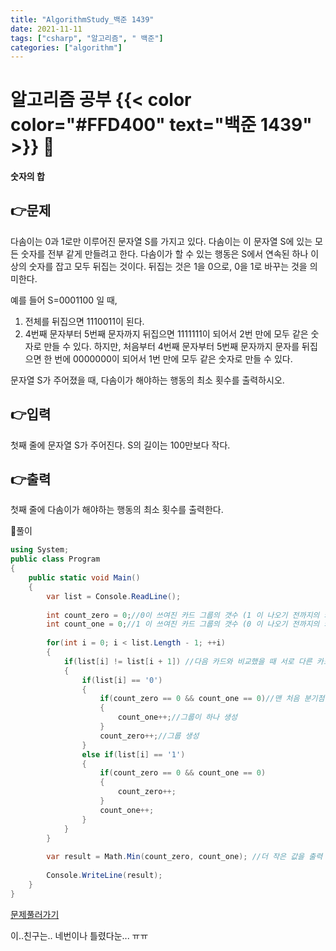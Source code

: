 ```yaml
---
title: "AlgorithmStudy_백준 1439"
date: 2021-11-11
tags: ["csharp", "알고리즘", " 백준"]
categories: ["algorithm"]
---
```

# 알고리즘 공부 {{< color color="#FFD400" text="백준 1439" >}} 🧐
#### 숫자의 합    


## 👉문제
다솜이는 0과 1로만 이루어진 문자열 S를 가지고 있다. 다솜이는 이 문자열 S에 있는 모든 숫자를 전부 같게 만들려고 한다. 다솜이가 할 수 있는 행동은 S에서 연속된 하나 이상의 숫자를 잡고 모두 뒤집는 것이다. 뒤집는 것은 1을 0으로, 0을 1로 바꾸는 것을 의미한다.

예를 들어 S=0001100 일 때,

1. 전체를 뒤집으면 1110011이 된다.
2. 4번째 문자부터 5번째 문자까지 뒤집으면 1111111이 되어서 2번 만에 모두 같은 숫자로 만들 수 있다.
하지만, 처음부터 4번째 문자부터 5번째 문자까지 문자를 뒤집으면 한 번에 0000000이 되어서 1번 만에 모두 같은 숫자로 만들 수 있다.

문자열 S가 주어졌을 때, 다솜이가 해야하는 행동의 최소 횟수를 출력하시오.


## 👉입력  
첫째 줄에 문자열 S가 주어진다. S의 길이는 100만보다 작다.


## 👉출력
첫째 줄에 다솜이가 해야하는 행동의 최소 횟수를 출력한다.  


🍑풀이

```csharp
using System;
public class Program
{
	public static void Main()
	{				
		var list = Console.ReadLine();
		
		int count_zero = 0;//0이 쓰여진 카드 그룹의 갯수 (1 이 나오기 전까지의 카드 그룹) 
		int count_one = 0;//1 이 쓰여진 카드 그룹의 갯수 (0 이 나오기 전까지의 카드 그룹) 
		
		for(int i = 0; i < list.Length - 1; ++i)
		{
			if(list[i] != list[i + 1]) //다음 카드와 비교했을 때 서로 다른 카드일 경우
			{	
				if(list[i] == '0')
				{
					if(count_zero == 0 && count_one == 0)//맨 처음 분기점 일 경우
					{
						count_one++;//그룹이 하나 생성
					}
					count_zero++;//그룹 생성
				}
				else if(list[i] == '1')
				{
					if(count_zero == 0 && count_one == 0)
					{
						count_zero++;
					}
					count_one++;
				}
			}
		}
				
		var result = Math.Min(count_zero, count_one); //더 작은 값을 출력
					
		Console.WriteLine(result);	
	}	
}
```

[문제풀러가기](https://www.acmicpc.net/problem/1439)

이..친구는.. 네번이나 틀렸다눈... ㅠㅠ
